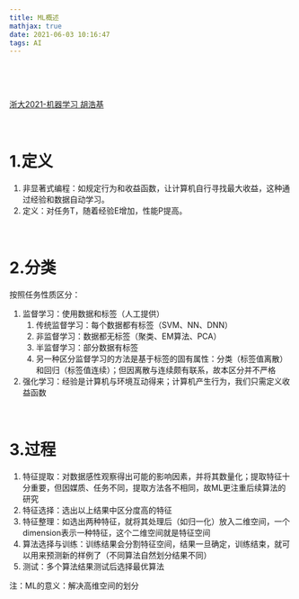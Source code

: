 ```yaml
---
title: ML概述
mathjax: true
date: 2021-06-03 10:16:47
tags: AI
---
```


&nbsp;

<!-- more -->

<!-- toc -->

&nbsp;

[浙大2021-机器学习 胡浩基](https://www.bilibili.com/video/BV1qf4y1x7kB)

&nbsp;

# 1.定义

1. 非显著式编程：如规定行为和收益函数，让计算机自行寻找最大收益，这种通过经验和数据自动学习。
2. 定义：对任务T，随着经验E增加，性能P提高。

&nbsp;

# 2.分类

按照任务性质区分：

1. 监督学习：使用数据和标签（人工提供）
	1. 传统监督学习：每个数据都有标签（SVM、NN、DNN）
	2. 非监督学习：数据都无标签（聚类、EM算法、PCA）
	3. 半监督学习：部分数据有标签
	4. 另一种区分监督学习的方法是基于标签的固有属性：分类（标签值离散）和回归（标签值连续）；但因离散与连续颇有联系，故本区分并不严格
2. 强化学习：经验是计算机与环境互动得来；计算机产生行为，我们只需定义收益函数

&nbsp;

# 3.过程

1. 特征提取：对数据感性观察得出可能的影响因素，并将其数量化；提取特征十分重要，但因媒质、任务不同，提取方法各不相同，故ML更注重后续算法的研究
2. 特征选择：选出以上结果中区分度高的特征
3. 特征整理：如选出两种特征，就将其处理后（如归一化）放入二维空间，一个dimension表示一种特征，这个二维空间就是特征空间
4. 算法选择与训练：训练结果会分割特征空间，结果一旦确定，训练结束，就可以用来预测新的样例了（不同算法自然划分结果不同）
5. 测试：多个算法结果测试后选择最优算法

注：ML的意义：解决高维空间的划分